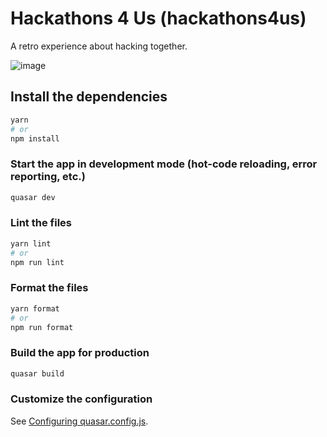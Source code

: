 # Hackathons 4 Us (hackathons4us)

A retro experience about hacking together.

![image](https://user-images.githubusercontent.com/84567489/198872417-52be0334-a74f-4b35-8b7a-f03569481a4e.png)


## Install the dependencies
```bash
yarn
# or
npm install
```

### Start the app in development mode (hot-code reloading, error reporting, etc.)
```bash
quasar dev
```


### Lint the files
```bash
yarn lint
# or
npm run lint
```


### Format the files
```bash
yarn format
# or
npm run format
```



### Build the app for production
```bash
quasar build
```

### Customize the configuration
See [Configuring quasar.config.js](https://v2.quasar.dev/quasar-cli-vite/quasar-config-js).
